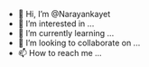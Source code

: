 - 👋 Hi, I’m @Narayankayet
- 👀 I’m interested in ...
- 🌱 I’m currently learning ...
- 💞️ I’m looking to collaborate on ...
- 📫 How to reach me ...

<!---
Narayankayet/Narayankayet is a ✨ special ✨ repository because its `README.md` (this file) appears on your GitHub profile.
You can click the Preview link to take a look at your changes.
--->
